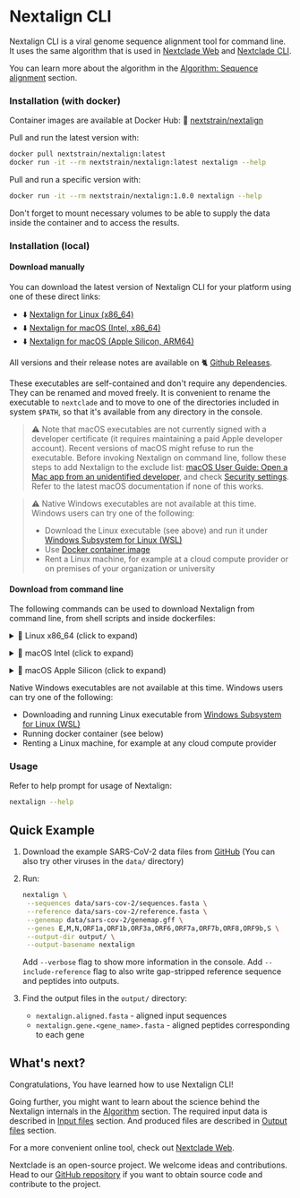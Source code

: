 # Nextalign CLI

Nextalign CLI is a viral genome sequence alignment tool for command line. It uses the same algorithm that is used in [Nextclade Web](nextclade-web) and [Nextclade CLI](nextclade-cli).

You can learn more about the algorithm in the [Algorithm: Sequence alignment](algorithm.html#sequence-alignment) section.

### Installation (with docker)

Container images are available at Docker Hub: 🐋 [nextstrain/nextalign](https://hub.docker.com/repository/docker/nextstrain/nextalign)

Pull and run the latest version with:

```bash
docker pull nextstrain/nextalign:latest
docker run -it --rm nextstrain/nextalign:latest nextalign --help
```

Pull and run a specific version with:

```bash
docker run -it --rm nextstrain/nextalign:1.0.0 nextalign --help
```

Don't forget to mount necessary volumes to be able to supply the data inside the container and to access the results.

### Installation (local)

#### Download manually

You can download the latest version of Nextalign CLI for your platform using one of these direct links:

- ⬇️ [Nextalign for Linux (x86_64)](https://github.com/nextstrain/nextalign/releases/latest/download/nextalign-Linux-x86_64)
- ⬇️ [Nextalign for macOS (Intel, x86_64)](https://github.com/nextstrain/nextalign/releases/latest/download/nextalign-MacOS-x86_64)
- ⬇️ [Nextalign for macOS (Apple Silicon, ARM64)](https://github.com/nextstrain/nextalign/releases/latest/download/nextalign-MacOS-arm64)

All versions and their release notes are available on 🐈 [Github Releases](https://github.com/nextstrain/nextclade/releases).

These executables are self-contained and don't require any dependencies. They can be renamed and moved freely. It is convenient to rename the executable to `nextclade` and to move to one of the directories included in system `$PATH`, so that it's available from any directory in the console.

> ⚠️ Note that macOS executables are not currently signed with a developer certificate (it requires maintaining a paid Apple developer account). Recent versions of macOS might refuse to run the executable. Before invoking Nextalign on command line, follow these steps to add Nextalign to the exclude list:
> <a target="_blank" rel="noopener noreferrer" href="https://support.apple.com/guide/mac-help/open-a-mac-app-from-an-unidentified-developer-mh40616/mac">
macOS User Guide: Open a Mac app from an unidentified developer</a>, and check <a target="_blank" rel="noopener noreferrer" href="https://support.apple.com/en-us/HT202491">
Security settings</a>. Refer to the latest macOS documentation if none of this works.

> ⚠️ Native Windows executables are not available at this time. Windows users can try one of the following:
>
> - Download the Linux executable (see above) and run it under [Windows Subsystem for Linux (WSL)](https://docs.microsoft.com/en-us/windows/wsl/install-win10)
> - Use [Docker container image](#installation-with-docker)
> - Rent a Linux machine, for example at a cloud compute provider or on premises of your organization or university
>


#### Download from command line

The following commands can be used to download Nextalign from command line, from shell scripts and inside dockerfiles:

<p>
<details>
<summary>
🐧 Linux x86_64 (click to expand)
</summary>

Download latest version:

```bash
curl -fsSL "https://github.com/nextstrain/nextclade/releases/latest/download/nextalign-Linux-x86_64" -o "nextalign" && chmod +x nextalign
```

Download specific version:

```bash
NEXTALIGN_VERSION=1.0.0 curl -fsSL "https://github.com/nextstrain/nextclade/releases/download/nextalign-${NEXTALIGN_VERSION}/nextalign-Linux-x86_64" -o "nextalign" && chmod +x nextalign
```

</details>
</p>

<p>
<details>
<summary>
🍏 macOS Intel (click to expand)
</summary>

Download latest version:

```bash
curl -fsSL "https://github.com/nextstrain/nextclade/releases/latest/download/nextalign-MacOS-x86_64" -o "nextalign" && chmod +x nextalign
```

Download specific version:

```bash
NEXTALIGN_VERSION=1.0.0 curl -fsSL "https://github.com/nextstrain/nextclade/releases/download/nextalign-${NEXTALIGN_VERSION}/nextalign-MacOS-x86_64" -o "nextalign" && chmod +x nextalign
```

</details>
</p>

<p>
<details>
<summary>
🍎 macOS Apple Silicon (click to expand)
</summary>

Download latest version:

```bash
curl -fsSL "https://github.com/nextstrain/nextclade/releases/latest/download/nextalign-MacOS-arm64" -o "nextalign" && chmod +x nextalign
```

Download specific version:

```bash
NEXTALIGN_VERSION=1.0.0 curl -fsSL "https://github.com/nextstrain/nextclade/releases/download/nextalign-${NEXTALIGN_VERSION}/nextalign-MacOS-arm64" -o "nextalign" && chmod +x nextalign
```

</details>
</p>


Native Windows executables are not available at this time. Windows users can try one of the following:

- Downloading and running Linux executable from [Windows Subsystem for Linux (WSL)](https://docs.microsoft.com/en-us/windows/wsl/install-win10)
- Running docker container (see below)
- Renting a Linux machine, for example at any cloud compute provider

### Usage

Refer to help prompt for usage of Nextalign:

```bash
nextalign --help
```

## Quick Example

1. Download the example SARS-CoV-2 data files from [GitHub](https://github.com/nextstrain/nextclade_data/tree/master/data/datasets/sars-cov-2/references/MN908947/versions/2021-10-11T19:00:32Z/files)
    (You can also try other viruses in the `data/` directory)

2. Run:

   ```bash
   nextalign \
    --sequences data/sars-cov-2/sequences.fasta \
    --reference data/sars-cov-2/reference.fasta \
    --genemap data/sars-cov-2/genemap.gff \
    --genes E,M,N,ORF1a,ORF1b,ORF3a,ORF6,ORF7a,ORF7b,ORF8,ORF9b,S \
    --output-dir output/ \
    --output-basename nextalign
   ```

   Add `--verbose` flag to show more information in the console. Add `--include-reference` flag to also write gap-stripped reference sequence and peptides into outputs.

3. Find the output files in the `output/` directory:

    - `nextalign.aligned.fasta` - aligned input sequences
    - `nextalign.gene.<gene_name>.fasta` - aligned peptides corresponding to each gene

## What's next?

Congratulations, You have learned how to use Nextalign CLI!

Going further, you might want to learn about the science behind the Nextalign internals in the [Algorithm](algorithm) section. The required input data is described in [Input files](input-files) section. And produced files are described in [Output files](output-files) section.

For a more convenient online tool, check out [Nextclade Web](nextclade-web).

Nextclade is an open-source project. We welcome ideas and contributions. Head to our [GitHub repository](https://github.com/nextstrain/nextclade) if you want to obtain source code and contribute to the project.

